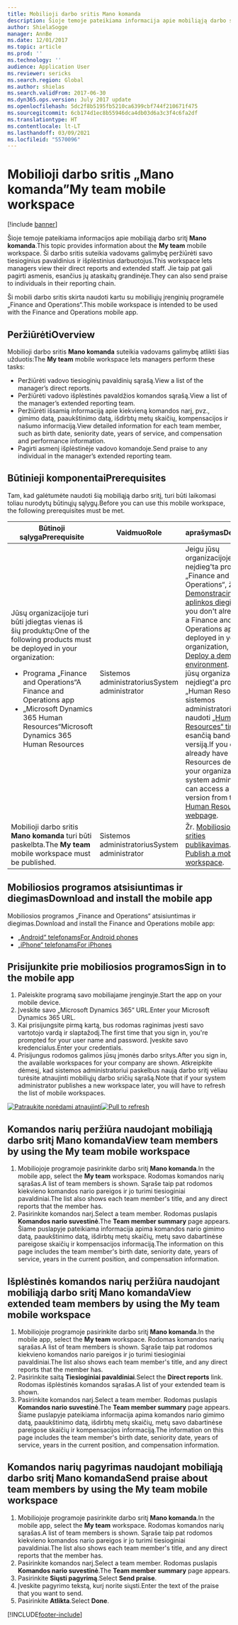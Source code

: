 ```yaml
---
title: Mobilioji darbo sritis Mano komanda
description: Šioje temoje pateikiama informacija apie mobiliąją darbo sritį Mano komanda, kuri leidžia vadovams peržiūrėti komandos tiesiogines ataskaitas ir matyti išplėstinį personalą.
author: ShielaSogge
manager: AnnBe
ms.date: 12/01/2017
ms.topic: article
ms.prod: ''
ms.technology: ''
audience: Application User
ms.reviewer: sericks
ms.search.region: Global
ms.author: shielas
ms.search.validFrom: 2017-06-30
ms.dyn365.ops.version: July 2017 update
ms.openlocfilehash: 5dc2f8b5195fb5210ca6399cbf744f210671f475
ms.sourcegitcommit: 6cb174d1ec8b55946dca4db03d6a3c3f4c6fa2df
ms.translationtype: HT
ms.contentlocale: lt-LT
ms.lasthandoff: 03/09/2021
ms.locfileid: "5570096"
---
```

# <a name="my-team-mobile-workspace"></a><span data-ttu-id="97d01-103">Mobilioji darbo sritis „Mano komanda”</span><span class="sxs-lookup"><span data-stu-id="97d01-103">My team mobile workspace</span></span>

[!include [banner](../includes/banner.md)]

<span data-ttu-id="97d01-104">Šioje temoje pateikiama informacijos apie mobiliąją darbo sritį **Mano komanda**.</span><span class="sxs-lookup"><span data-stu-id="97d01-104">This topic provides information about the **My team** mobile workspace.</span></span> <span data-ttu-id="97d01-105">Ši darbo sritis suteikia vadovams galimybę peržiūrėti savo tiesioginius pavaldinius ir išplėstinius darbuotojus.</span><span class="sxs-lookup"><span data-stu-id="97d01-105">This workspace lets managers view their direct reports and extended staff.</span></span> <span data-ttu-id="97d01-106">Jie taip pat gali pagirti asmenis, esančius jų ataskaitų grandinėje.</span><span class="sxs-lookup"><span data-stu-id="97d01-106">They can also send praise to individuals in their reporting chain.</span></span>

<span data-ttu-id="97d01-107">Ši mobili darbo sritis skirta naudoti kartu su mobiliųjų įrenginių programėle „Finance and Operations“.</span><span class="sxs-lookup"><span data-stu-id="97d01-107">This mobile workspace is intended to be used with the Finance and Operations mobile app.</span></span>

## <a name="overview"></a><span data-ttu-id="97d01-108">Peržiūrėti</span><span class="sxs-lookup"><span data-stu-id="97d01-108">Overview</span></span> 
<span data-ttu-id="97d01-109">Mobilioji darbo sritis **Mano komanda** suteikia vadovams galimybę atlikti šias užduotis:</span><span class="sxs-lookup"><span data-stu-id="97d01-109">The **My team** mobile workspace lets managers perform these tasks:</span></span>

- <span data-ttu-id="97d01-110">Peržiūrėti vadovo tiesioginių pavaldinių sąrašą.</span><span class="sxs-lookup"><span data-stu-id="97d01-110">View a list of the manager’s direct reports.</span></span>
- <span data-ttu-id="97d01-111">Peržiūrėti vadovo išplėstinės pavaldžios komandos sąrašą.</span><span class="sxs-lookup"><span data-stu-id="97d01-111">View a list of the manager’s extended reporting team.</span></span>
- <span data-ttu-id="97d01-112">Peržiūrėti išsamią informaciją apie kiekvieną komandos narį, pvz., gimimo datą, paaukštinimo datą, išdirbtų metų skaičių, kompensacijos ir našumo informaciją.</span><span class="sxs-lookup"><span data-stu-id="97d01-112">View detailed information for each team member, such as birth date, seniority date, years of service, and compensation and performance information.</span></span>
- <span data-ttu-id="97d01-113">Pagirti asmenį išplėstinėje vadovo komandoje.</span><span class="sxs-lookup"><span data-stu-id="97d01-113">Send praise to any individual in the manager’s extended reporting team.</span></span>

## <a name="prerequisites"></a><span data-ttu-id="97d01-114">Būtinieji komponentai</span><span class="sxs-lookup"><span data-stu-id="97d01-114">Prerequisites</span></span>
<span data-ttu-id="97d01-115">Tam, kad galėtumėte naudoti šią mobiliąją darbo sritį, turi būti laikomasi toliau nurodytų būtinųjų sąlygų.</span><span class="sxs-lookup"><span data-stu-id="97d01-115">Before you can use this mobile workspace, the following prerequisites must be met.</span></span>

<table>
<thead>
<tr class="header">
<th><span data-ttu-id="97d01-116">Būtinoji sąlyga</span><span class="sxs-lookup"><span data-stu-id="97d01-116">Prerequisite</span></span></th>
<th><span data-ttu-id="97d01-117">Vaidmuo</span><span class="sxs-lookup"><span data-stu-id="97d01-117">Role</span></span></th>
<th><span data-ttu-id="97d01-118">aprašymas</span><span class="sxs-lookup"><span data-stu-id="97d01-118">Description</span></span></th>
</tr>
</thead>
<tbody>
<tr class="odd">
<td><span data-ttu-id="97d01-119">Jūsų organizacijoje turi būti įdiegtas vienas iš šių produktų:</span><span class="sxs-lookup"><span data-stu-id="97d01-119">One of the following products must be deployed in your organization:</span></span>
<ul><li><span data-ttu-id="97d01-120">Programa „Finance and Operations“</span><span class="sxs-lookup"><span data-stu-id="97d01-120">A Finance and Operations app</span></span></li>
<li><span data-ttu-id="97d01-121">„Microsoft Dynamics 365 Human Resources“</span><span class="sxs-lookup"><span data-stu-id="97d01-121">Microsoft Dynamics 365 Human Resources</span></span></li>
</ul>
</td>
<td><span data-ttu-id="97d01-122">Sistemos administratorius</span><span class="sxs-lookup"><span data-stu-id="97d01-122">System administrator</span></span></td>
<td><span data-ttu-id="97d01-123">Jeigu jūsų organizacijoje dar neįdieg&#39;ta programa „Finance and Operations“, žr. <a href="../deployment/deploy-demo-environment.md">Demonstracinės aplinkos diegimas</a>.</span><span class="sxs-lookup"><span data-stu-id="97d01-123">If you don&#39;t already have a Finance and Operations app deployed in your organization, see <a href="../deployment/deploy-demo-environment.md">Deploy a demo environment</a>.</span></span> <span data-ttu-id="97d01-124">Jeigu jūsų organizacijoje dar neįdiegt&#39;a programa „Human Resources“, sistemos administratorius gali naudoti <a href="https://dynamics.microsoft.com/human-resources/overview/">„Human Resources“ tinklalapyje</a> esančią bandomąją versiją.</span><span class="sxs-lookup"><span data-stu-id="97d01-124">If you don&#39;t already have Human Resources deployed in your organization, the system administrator can access a trial version from the <a href="https://dynamics.microsoft.com/human-resources/overview/">Human Resources webpage</a>.</span></span>
</td>
</tr>
<tr class="even">
<td><span data-ttu-id="97d01-125">Mobilioji darbo sritis <strong>Mano komanda</strong> turi būti paskelbta.</span><span class="sxs-lookup"><span data-stu-id="97d01-125">The <strong>My team</strong> mobile workspace must be published.</span></span></td>
<td><span data-ttu-id="97d01-126">Sistemos administratorius</span><span class="sxs-lookup"><span data-stu-id="97d01-126">System administrator</span></span></td>
<td><span data-ttu-id="97d01-127">Žr. <a href="publish-mobile-workspace.md">Mobiliosios darbo srities publikavimas</a>.</span><span class="sxs-lookup"><span data-stu-id="97d01-127">See <a href="publish-mobile-workspace.md">Publish a mobile workspace</a>.</span></span></td>
</tr>
</tbody>
</table>

## <a name="download-and-install-the-mobile-app"></a><span data-ttu-id="97d01-128">Mobiliosios programos atsisiuntimas ir diegimas</span><span class="sxs-lookup"><span data-stu-id="97d01-128">Download and install the mobile app</span></span>

<span data-ttu-id="97d01-129">Mobiliosios programos „Finance and Operations“ atsisiuntimas ir diegimas.</span><span class="sxs-lookup"><span data-stu-id="97d01-129">Download and install the Finance and Operations mobile app:</span></span>

-   [<span data-ttu-id="97d01-130">„Android“ telefonams</span><span class="sxs-lookup"><span data-stu-id="97d01-130">For Android phones</span></span>](https://go.microsoft.com/fwlink/?linkid=850662)
-   [<span data-ttu-id="97d01-131">„iPhone“ telefonams</span><span class="sxs-lookup"><span data-stu-id="97d01-131">For iPhones</span></span>](https://go.microsoft.com/fwlink/?linkid=850663)

## <a name="sign-in-to-the-mobile-app"></a><span data-ttu-id="97d01-132">Prisijunkite prie mobiliosios programos</span><span class="sxs-lookup"><span data-stu-id="97d01-132">Sign in to the mobile app</span></span>
1.  <span data-ttu-id="97d01-133">Paleiskite programą savo mobiliajame įrenginyje.</span><span class="sxs-lookup"><span data-stu-id="97d01-133">Start the app on your mobile device.</span></span>
2.  <span data-ttu-id="97d01-134">Įveskite savo „Microsoft Dynamics 365“ URL.</span><span class="sxs-lookup"><span data-stu-id="97d01-134">Enter your Microsoft Dynamics 365 URL.</span></span>
3.  <span data-ttu-id="97d01-135">Kai prisijungsite pirmą kartą, bus rodomas raginimas įvesti savo vartotojo vardą ir slaptažodį.</span><span class="sxs-lookup"><span data-stu-id="97d01-135">The first time that you sign in, you're prompted for your user name and password.</span></span> <span data-ttu-id="97d01-136">Įveskite savo kredencialus.</span><span class="sxs-lookup"><span data-stu-id="97d01-136">Enter your credentials.</span></span>
4.  <span data-ttu-id="97d01-137">Prisijungus rodomos galimos jūsų įmonės darbo sritys.</span><span class="sxs-lookup"><span data-stu-id="97d01-137">After you sign in, the available workspaces for your company are shown.</span></span> <span data-ttu-id="97d01-138">Atkreipkite dėmesį, kad sistemos administratoriui paskelbus naują darbo sritį vėliau turėsite atnaujinti mobiliųjų darbo sričių sąrašą.</span><span class="sxs-lookup"><span data-stu-id="97d01-138">Note that if your system administrator publishes a new workspace later, you will have to refresh the list of mobile workspaces.</span></span>

<span data-ttu-id="97d01-139">[![Patraukite norėdami atnaujinti](./media/pull-to-refresh-list-of-workspaces-183x300.png)](./media/pull-to-refresh-list-of-workspaces.png)</span><span class="sxs-lookup"><span data-stu-id="97d01-139">[![Pull to refresh](./media/pull-to-refresh-list-of-workspaces-183x300.png)](./media/pull-to-refresh-list-of-workspaces.png)</span></span>

## <a name="view-team-members-by-using-the-my-team-mobile-workspace"></a><span data-ttu-id="97d01-140">Komandos narių peržiūra naudojant mobiliąją darbo sritį Mano komanda</span><span class="sxs-lookup"><span data-stu-id="97d01-140">View team members by using the My team mobile workspace</span></span>
1.  <span data-ttu-id="97d01-141">Mobiliojoje programoje pasirinkite darbo sritį **Mano komanda**.</span><span class="sxs-lookup"><span data-stu-id="97d01-141">In the mobile app, select the **My team** workspace.</span></span> <span data-ttu-id="97d01-142">Rodomas komandos narių sąrašas.</span><span class="sxs-lookup"><span data-stu-id="97d01-142">A list of team members is shown.</span></span> <span data-ttu-id="97d01-143">Sąraše taip pat rodomos kiekvieno komandos nario pareigos ir jo turimi tiesioginiai pavaldiniai.</span><span class="sxs-lookup"><span data-stu-id="97d01-143">The list also shows each team member's title, and any direct reports that the member has.</span></span>
2.  <span data-ttu-id="97d01-144">Pasirinkite komandos narį.</span><span class="sxs-lookup"><span data-stu-id="97d01-144">Select a team member.</span></span> <span data-ttu-id="97d01-145">Rodomas puslapis **Komandos nario suvestinė**.</span><span class="sxs-lookup"><span data-stu-id="97d01-145">The **Team member summary** page appears.</span></span> <span data-ttu-id="97d01-146">Šiame puslapyje pateikiama informacija apima komandos nario gimimo datą, paaukštinimo datą, išdirbtų metų skaičių, metų savo dabartinėse pareigose skaičių ir kompensacijos informaciją.</span><span class="sxs-lookup"><span data-stu-id="97d01-146">The information on this page includes the team member's birth date, seniority date, years of service, years in the current position, and compensation information.</span></span>

## <a name="view-extended-team-members-by-using-the-my-team-mobile-workspace"></a><span data-ttu-id="97d01-147">Išplėstinės komandos narių peržiūra naudojant mobiliąją darbo sritį Mano komanda</span><span class="sxs-lookup"><span data-stu-id="97d01-147">View extended team members by using the My team mobile workspace</span></span>
1.  <span data-ttu-id="97d01-148">Mobiliojoje programoje pasirinkite darbo sritį **Mano komanda**.</span><span class="sxs-lookup"><span data-stu-id="97d01-148">In the mobile app, select the **My team** workspace.</span></span> <span data-ttu-id="97d01-149">Rodomas komandos narių sąrašas.</span><span class="sxs-lookup"><span data-stu-id="97d01-149">A list of team members is shown.</span></span> <span data-ttu-id="97d01-150">Sąraše taip pat rodomos kiekvieno komandos nario pareigos ir jo turimi tiesioginiai pavaldiniai.</span><span class="sxs-lookup"><span data-stu-id="97d01-150">The list also shows each team member's title, and any direct reports that the member has.</span></span>
1.  <span data-ttu-id="97d01-151">Pasirinkite saitą **Tiesioginiai pavaldiniai**.</span><span class="sxs-lookup"><span data-stu-id="97d01-151">Select the **Direct reports** link.</span></span> <span data-ttu-id="97d01-152">Rodomas išplėstinės komandos sąrašas.</span><span class="sxs-lookup"><span data-stu-id="97d01-152">A list of your extended team is shown.</span></span>
1.  <span data-ttu-id="97d01-153">Pasirinkite komandos narį.</span><span class="sxs-lookup"><span data-stu-id="97d01-153">Select a team member.</span></span> <span data-ttu-id="97d01-154">Rodomas puslapis **Komandos nario suvestinė**.</span><span class="sxs-lookup"><span data-stu-id="97d01-154">The **Team member summary** page appears.</span></span> <span data-ttu-id="97d01-155">Šiame puslapyje pateikiama informacija apima komandos nario gimimo datą, paaukštinimo datą, išdirbtų metų skaičių, metų savo dabartinėse pareigose skaičių ir kompensacijos informaciją.</span><span class="sxs-lookup"><span data-stu-id="97d01-155">The information on this page includes the team member's birth date, seniority date, years of service, years in the current position, and compensation information.</span></span>

## <a name="send-praise-about-team-members-by-using-the-my-team-mobile-workspace"></a><span data-ttu-id="97d01-156">Komandos narių pagyrimas naudojant mobiliąją darbo sritį Mano komanda</span><span class="sxs-lookup"><span data-stu-id="97d01-156">Send praise about team members by using the My team mobile workspace</span></span>
1.  <span data-ttu-id="97d01-157">Mobiliojoje programoje pasirinkite darbo sritį **Mano komanda**.</span><span class="sxs-lookup"><span data-stu-id="97d01-157">In the mobile app, select the **My team** workspace.</span></span> <span data-ttu-id="97d01-158">Rodomas komandos narių sąrašas.</span><span class="sxs-lookup"><span data-stu-id="97d01-158">A list of team members is shown.</span></span> <span data-ttu-id="97d01-159">Sąraše taip pat rodomos kiekvieno komandos nario pareigos ir jo turimi tiesioginiai pavaldiniai.</span><span class="sxs-lookup"><span data-stu-id="97d01-159">The list also shows each team member's title, and any direct reports that the member has.</span></span>
1.  <span data-ttu-id="97d01-160">Pasirinkite komandos narį.</span><span class="sxs-lookup"><span data-stu-id="97d01-160">Select a team member.</span></span> <span data-ttu-id="97d01-161">Rodomas puslapis **Komandos nario suvestinė**.</span><span class="sxs-lookup"><span data-stu-id="97d01-161">The **Team member summary** page appears.</span></span>
1.  <span data-ttu-id="97d01-162">Pasirinkite **Siųsti pagyrimą**.</span><span class="sxs-lookup"><span data-stu-id="97d01-162">Select **Send praise**.</span></span> 
1. <span data-ttu-id="97d01-163">Įveskite pagyrimo tekstą, kurį norite siųsti.</span><span class="sxs-lookup"><span data-stu-id="97d01-163">Enter the text of the praise that you want to send.</span></span> 
1. <span data-ttu-id="97d01-164">Pasirinkite **Atlikta**.</span><span class="sxs-lookup"><span data-stu-id="97d01-164">Select **Done**.</span></span>


[!INCLUDE[footer-include](../../../includes/footer-banner.md)]